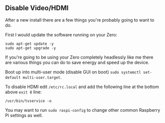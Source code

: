 ## Disable Video/HDMI

After a new install there are a few things you're probably going to want to do.

First I would update the software running on your Zero:

    sudo apt-get update -y
    sudo apt-get upgrade -y

If you're going to be using your Zero completely headlessly like me there are various things you can do to save energy and speed up the device.

Boot up into multi-user mode (disable GUI on boot) `sudo systemctl set-default multi-user.target`.

To disable HDMI edit `/etc/rc.local` and add the following line at the bottom above `exit 0` line:

    /usr/bin/tvservice -o

You may want to run `sudo raspi-config` to change other common Raspberry Pi settings as well.